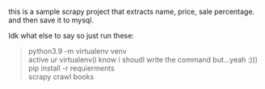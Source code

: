 this is a sample scrapy project that extracts name, price, sale percentage.
and then save it to mysql. 

Idk what else to say so just run these:

>python3.9 -m virtualenv venv <br />
>active ur virtualenv(i know i shoudl write the command but...yeah :)))<br />
>pip install -r requierments<br />
>scrapy crawl books<br />
